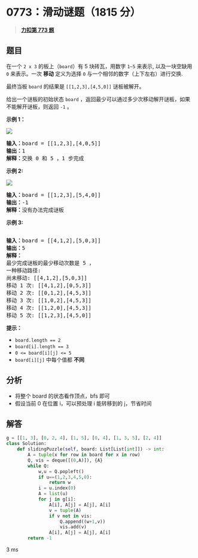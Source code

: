 # 0773：滑动谜题（1815 分）


> <u>**[力扣第 773 题](https://leetcode.cn/problems/sliding-puzzle/)**</u>

## 题目

<p>在一个 <code>2 x 3</code> 的板上（<code>board</code>）有 5 块砖瓦，用数字 <code>1~5</code> 来表示, 以及一块空缺用 <code>0</code> 来表示。一次 <strong>移动</strong> 定义为选择 <code>0</code> 与一个相邻的数字（上下左右）进行交换.</p>

<p>最终当板 <code>board</code> 的结果是 <code>[[1,2,3],[4,5,0]]</code> 谜板被解开。</p>

<p>给出一个谜板的初始状态 <code>board</code> ，返回最少可以通过多少次移动解开谜板，如果不能解开谜板，则返回 <code>-1</code> 。</p>



<p><strong>示例 1：</strong></p>

<p><img src="https://assets.leetcode.com/uploads/2021/06/29/slide1-grid.jpg" /></p>

<pre>
<strong>输入：</strong>board = [[1,2,3],[4,0,5]]
<strong>输出：</strong>1
<strong>解释：</strong>交换 0 和 5 ，1 步完成
</pre>

<p><strong>示例 2:</strong></p>

<p><img src="https://assets.leetcode.com/uploads/2021/06/29/slide2-grid.jpg" /></p>

<pre>
<strong>输入：</strong>board = [[1,2,3],[5,4,0]]
<strong>输出：</strong>-1
<strong>解释：</strong>没有办法完成谜板
</pre>

<p><strong>示例 3:</strong></p>

<p><img alt="" src="https://assets.leetcode.com/uploads/2021/06/29/slide3-grid.jpg" /></p>

<pre>
<strong>输入：</strong>board = [[4,1,2],[5,0,3]]
<strong>输出：</strong>5
<strong>解释：</strong>
最少完成谜板的最少移动次数是 5 ，
一种移动路径:
尚未移动: [[4,1,2],[5,0,3]]
移动 1 次: [[4,1,2],[0,5,3]]
移动 2 次: [[0,1,2],[4,5,3]]
移动 3 次: [[1,0,2],[4,5,3]]
移动 4 次: [[1,2,0],[4,5,3]]
移动 5 次: [[1,2,3],[4,5,0]]
</pre>



<p><strong>提示：</strong></p>

<ul>
<li><code>board.length == 2</code></li>
<li><code>board[i].length == 3</code></li>
<li><code>0 &lt;= board[i][j] &lt;= 5</code></li>
<li><code>board[i][j]</code> 中每个值都 <strong>不同</strong></li>
</ul>




## 分析

- 将整个 board 的状态看作顶点，bfs 即可
- 假设当前 0 在位置 i，可以预处理 i 能转移到的 j，节省时间

## 解答


```python
g = [[1, 3], [0, 2, 4], [1, 5], [0, 4], [1, 3, 5], [2, 4]]
class Solution:
    def slidingPuzzle(self, board: List[List[int]]) -> int:
        A = tuple(x for row in board for x in row)
        Q, vis = deque([(0,A)]), {A}
        while Q:
            w,u = Q.popleft()
            if u==(1,2,3,4,5,0):
                return w
            i = u.index(0)
            A = list(u)
            for j in g[i]:
                A[i], A[j] = A[j], A[i]
                v = tuple(A)
                if v not in vis:
                    Q.append((w+1,v))
                    vis.add(v)
                A[i], A[j] = A[j], A[i]
        return -1
```
3 ms
